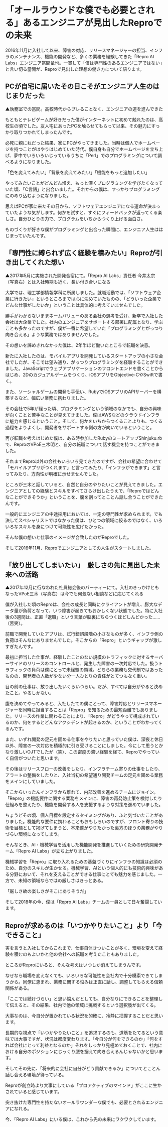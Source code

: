 # 「オールラウンドな僕でも必要とされる」あるエンジニアが見出したReproでの未来


2016年11月に入社して以来、障害の対応、リリースマネージャーの担当、インフラのメンテナンス、機能の開発など、多くの業務を経験してきた「Repro AI Labs」エンジニア當間竜也。一貫して「僕は専門性のあるエンジニアではない」と言い切る當間が、Reproで見出した理想の働き方について語ります。


## PCが自宅に届いたその日こそがエンジニア人生のはじまりだった

▲執務室での當間。高校時代からブレることなく、エンジニアの道を進んできた


もともとテレビゲームが好きだった僕がインターネットに初めて触れたのは、高校生の頃でした。友人宅にあったPCを触らせてもらって以来、その魅力にすっかり取りつかれてしまったんです。

必死に親にねだった結果、家にPCがやってきました。当時は個人でホームページを持つことがはやりはじめていた時代。僕自身も自分でホームページを立ち上げ、夢中でいろいろいじっているうちに「Perl」でのプログラミングについて調べるようになりました。

「色を変えてみたい」「背景を変えてみたい」「機能をもっと追加したい」

やってみたいことがどんどん増え、もっと深くプログラミングを学びたくなっていた頃、「C言語」と出合いました。それからの僕は、すっかりプログラミングにのめり込むようになりました。

思えばPCが家に来たその日から、ソフトウェアエンジニアになる運命が決まっていたような気がします。何かを試すと、すぐにフィードバックが返ってくる楽しさ。自分ひとりの力で、プログラムをいちからつくり上げる面白さ。

ものづくりが好きな僕がプログラミングと出合った瞬間に、エンジニア人生ははじまっていたんです。

## 「専門性に縛られず広く経験を積みたい」Reproが引き出してくれた想い

▲2017年5月に実施された開発合宿にて。「Repro AI Labs」責任者 今井太宗（写真右）とは入社時期も近く、長い付き合いになる


大学では、理工学部情報学科に所属しました。就職活動では、「ソフトウェア企業に行きたい」というところまでは心に決めていたものの、「どういった企業でどんな仕事がしたいか」ということは具体的に考えていませんでした。

勝手がわからないままネームバリューのある会社の選考を受け、新卒で入社した会社は大企業でした。社内のエンジニアをサポートする部署に配属となり、学ぶことも多かったのですが、僕が一番に希望していた「プログラミングとがっつり向き合える」ような業務ではありませんでした。

その想いを諦めきれなかった僕は、2年半ほど働いたところで転職を決意。

新たに入社したのは、モバイルアプリを開発しているスタートアップの小さな会社でしたが、そこでは望み通り、がっつりプログラミングを経験することができました。JavaScriptでウェブアプリケーションのフロントエンドを書くことからはじめ、2Dのカジュアルゲームをつくり、iOSアプリをObjective-CやSwiftで書く。

また、ソーシャルゲームの開発も手伝い、RubyでiOSアプリのAPIサーバーを構築するなど、幅広い業務に携わりました。

その会社で5年が経った頃、プログラミングという領域のなかでも、自分の興味が向くことと苦手なことが見えてきました。僕はAWSなどのクラウドインフラに魅力を感じるということ。そして、何かをいちからつくることよりも、つくる過程をよりよくし、開発者をサポートする側の方が向いているということ。

再び転職を考えはじめた僕は、ある時参加したRubyのミートアップShinjuku.rbで、ReproのVPoE三木明と、自分の転職について話す機会を持つことができました。

それまでRepro以外の会社もいろいろ見てきたのですが、会社の希望に合わせて「モバイルアプリがつくれます」と言ってみたり、「インフラができます」と言ってみたり、方向性が明確に示せませんでした。

ところが三木と話していると、自然と自分のやりたいことが見えてきました。エンジニアとしての経験とスキルをすべてさらけ出したうえで、「Reproではどんなことができそうか」ということを、腹を割ってとことん話し合うことができたんです。

一般的にエンジニアの中途採用においては、一定の専門性が求められます。でも決してスペシャリストではなかった僕は、ひとつの領域に絞るのではなく、いろいろなスキルを身につけて可能性を広げたかった。

そんな僕の想いと仕事のイメージが合致したのがReproでした。

そして2016年11月、Reproでエンジニアとしての人生がスタートしました。

## 「放り出してしまいたい」　厳しさの先に見出した未来への活路

▲2017年12月に行なわれた社員総会後のパーティーにて。入社のきっかけともなったVPoE三木（写真右）は今でも何気ない相談などに応じてくれる


僕が入社した頃のReproは、会社の成長と同時にクライアントが増え、膨大なデータ量が負荷となって、いつ障害が起きてもおかしくない状態でした。特に入社後の3週間は、正直「退職」という言葉が脳裏にちらつくほどしんどかった……（苦笑）。

前職で開発していたアプリは、試行錯誤段階の小さなものが多く、インフラ側の負荷はそんなにありませんでした。そこからの「Repro」というギャップが激しすぎたんです。

最初に担当した仕事が、経験したことのない規模のトラフィックに対するサーバーサイドのリリースのコントロールと、発生した障害の一次対応でした。扱うトラフィックの負荷は僕にとって未経験の領域。どちらの業務も交代制ではあったものの、開発者の人数が少ない分一人ひとりの責任がとてつもなく重い。

目の前の仕事は、放り出したいくらいつらい。だが、すべては自分がやると決めたこと。やるしかない。

腹を決めてやってみると、入社したての僕にとって、障害対応とリリースマネージャーを同時に担当することは「Repro」を知るための最短距離でもありました。リリースの作業に関わることにより、「Repro」がどうやって構成されているのか、何をするとどんなアクシデントが起きるのか、ということがわかってくるんです。

また、いずれ開発の足元を固める仕事をやりたいと思っていた僕は、深夜と休日以外、障害の一次対応を積極的に引き受けることにしました。今にして思うとかなり激しいOJTでしたが（笑）、この密度の濃い経験を経て、Reproでやっていく自信がついたと思います。

その後はリリースフローの改善をしたり、インフラチーム寄りの仕事をしたり、アラートの整備をしたりと、入社当初の希望通り開発チームの足元を固める業務をメインにしていました。

そこからいったんインフラから離れて、内部改善を進めるチームにジョイン。「Repro」の機能要件に関する業務をメインに、障害の再発防止策を検討したり仕組みを整えたり、機能を開発する人を支援するような対策を進めていました。

ちょうどその頃、個人目標を設定するタイミングがあり、ふと気づいたことがありました。機能的な要件に携わることもおもしろいのですが、フロント寄りの技術を目標として掲げてしまうと、本来僕がやりたかった裏方のほうの業務がやりづらい環境になってしまう。

そんなとき、AI・機械学習を活用した機能開発を推進していくための研究開発チーム「Repro AI Labs」が立ち上がりました。

機械学習を「Repro」に取り入れるための基盤づくりにインフラの知識は必須のため、自分のスキルが生かせる。機械学習、AIという個人的にも技術的興味がある分野において、それを支えることができる仕事にとても魅力を感じました。一方で、未知の領域ならではの厳しさはきっとある。

「厳しさ故の楽しさがそこにありそうだ」

そして2018年の今、僕は「Repro AI Labs」チームの一員として日々奮闘しています。

## Reproが求めるのは「いつかやりたいこと」より「今できること」
実を言うと入社してからこれまで、仕事自体きついことが多く、環境を変えて経験を積むのもよいかと他の会社への転職を考えたこともありました。

ところがReproにいると、そんな考えはいつしか消えてしまうんです。

なぜなら職場を変えなくても、いろいろな可能性を会社内で十分模索できてしまうから。同僚に恵まれ、業務に関する悩みは正直に話し、調整してもらえる信頼関係がある。

「ここでは続けづらい」と思い悩んだとしても、自分なりにできることを整理して伝えると、その結果、社内で他の領域に挑戦するという選択肢が出てくる。

大事なのは、今自分が置かれている状況を的確に、冷静に把握することだと思います。

長期的な視点で「いつかやりたいこと」を追求するのも、道筋をたてるという意味では大事ですが、状況は都度変わります。「今自分が何をできるのか」「何をすれば会社にとって利益となるのか」それをしっかり見極めておくことで、社内における自分のポジションにじっくり腰を据えて向き合えるんじゃないかと思います。

そしてその先に、「将来的に会社に自分がどう貢献できるか」についてとことん話し合える環境が待っている。

Reproが創立時より大事にしている「プロアクティブのマインド」がここに生かされていると感じています。

突き抜けた専門性を持たないオールラウンダーな僕でも、必要とされるエンジニアになれる。

今、「Repro AI Labs」にいる僕は、これから先の未来にワクワクしています。

